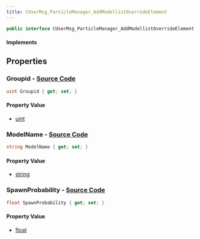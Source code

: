 ```yaml
---
title: CUserMsg_ParticleManager_AddModellistOverrideElement
---
```


```csharp
public interface CUserMsg_ParticleManager_AddModellistOverrideElement : ITypedProtobuf<CUserMsg_ParticleManager_AddModellistOverrideElement>, INativeHandle
```

#### Implements

## Properties

### **Groupid** - [Source Code](https://github.com/swiftly-solution/swiftlys2/blob/main/managed/src/SwiftlyS2.Generated/Protobufs/Interfaces/CUserMsg_ParticleManager_AddModellistOverrideElement.cs#L19)

```csharp
uint Groupid { get; set; }
```

#### Property Value

- [uint](https://learn.microsoft.com/dotnet/api/system.uint32)

### **ModelName** - [Source Code](https://github.com/swiftly-solution/swiftlys2/blob/main/managed/src/SwiftlyS2.Generated/Protobufs/Interfaces/CUserMsg_ParticleManager_AddModellistOverrideElement.cs#L13)

```csharp
string ModelName { get; set; }
```

#### Property Value

- [string](https://learn.microsoft.com/dotnet/api/system.string)

### **SpawnProbability** - [Source Code](https://github.com/swiftly-solution/swiftlys2/blob/main/managed/src/SwiftlyS2.Generated/Protobufs/Interfaces/CUserMsg_ParticleManager_AddModellistOverrideElement.cs#L16)

```csharp
float SpawnProbability { get; set; }
```

#### Property Value

- [float](https://learn.microsoft.com/dotnet/api/system.single)

